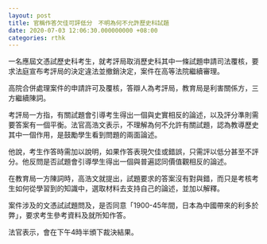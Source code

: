 ```yaml
---
layout: post
title: 官稱作答欠佳可評低分　不明為何不允許歷史科試題
date: 2020-07-03 12:06:30.000000000 +08:00
categories: rthk
---
```


一名應屆文憑試歷史科考生，就考評局取消歷史科其中一條試題申請司法覆核，要求法庭宣布考評局的決定違法並撤銷決定，案件在高等法院繼續審理。

高院合併處理案件的申請許可及覆核，答辯人為考評局，教育局是利害關係方，三方繼續陳詞。

考評局一方指，有關試題會引導考生得出一個與史實相反的論述，以及評分準則需要答案有一個平衡。法官高浩文表示，不理解為何不允許有關試題，認為教導歷史其中一個作用，是鼓勵學生看到問題的兩面論述。

他說，考生作答時需加以說明，如果作答表現欠佳或錯誤，只需評以低分甚至不評分。他反問是否試題會引導學生得出一個與普遍認同價值觀相反的論述。

在教育局一方陳詞時，高浩文就提出，試題要求的答案沒有對與錯，而只是考核考生如何從學習到的知識中，選取材料去支持自己的論述，並加以解釋。

案件涉及的文憑試試題問及，是否同意「1900-45年間，日本為中國帶來的利多於弊」，要求考生參考資料及就所知作答。

法官表示，會在下午4時半頒下裁決結果。
